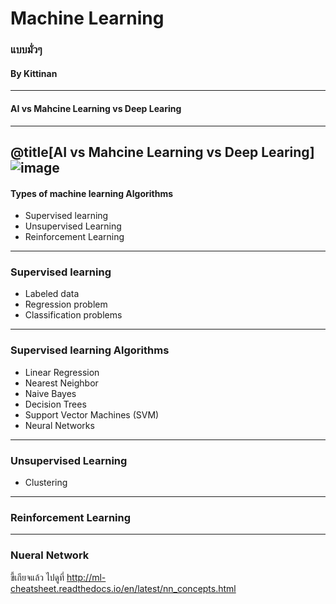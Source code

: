 <!-- .slide: class="center" -->
# Machine Learning

### แบบมั่วๆ

#### By Kittinan

---
<!-- .slide: class="center" -->
#### AI vs Mahcine Learning vs Deep Learing
---

@title[AI vs Mahcine Learning vs Deep Learing]
![image](https://blogs.nvidia.com/wp-content/uploads/2016/07/Deep_Learning_Icons_R5_PNG.jpg.png)
---

#### Types of machine learning Algorithms
- Supervised learning
- Unsupervised Learning
- Reinforcement Learning
---

### Supervised learning
- Labeled data
- Regression problem
- Classification problems
---

### Supervised learning Algorithms

- Linear Regression
- Nearest Neighbor
- Naive Bayes
- Decision Trees
- Support Vector Machines (SVM)
- Neural Networks
---

### Unsupervised Learning

- Clustering
---

### Reinforcement Learning
---

### Nueral Network

ขี้เกียจแล้ว ไปดูที่
http://ml-cheatsheet.readthedocs.io/en/latest/nn_concepts.html

